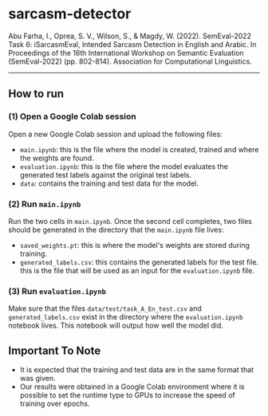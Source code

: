 # sarcasm-detector

Abu Farha, I., Oprea, S. V., Wilson, S., & Magdy, W. (2022). SemEval-2022 Task 6: iSarcasmEval, Intended Sarcasm Detection in English and Arabic. In Proceedings of the 16th International Workshop on Semantic Evaluation (SemEval-2022) (pp. 802-814). Association for Computational Linguistics.

---

## How to run
### (1) Open a Google Colab session
Open a new Google Colab session and upload the following files:
* `main.ipynb`: this is the file where the model is created, trained and where the weights are found.
* `evaluation.ipynb`: this is the file where the model evaluates the generated test labels against the original test labels.
* `data`: contains the training and test data for the model.

### (2) Run `main.ipynb`
Run the two cells in `main.ipynb`. Once the second cell completes, two files should be generated in the directory that the `main.ipynb` file lives:
* `saved_weights.pt`: this is where the model's weights are stored during training.
* `generated_labels.csv`: this contains the generated labels for the test file. this is the file that will be used as an input for the `evaluation.ipynb` file.

### (3) Run `evaluation.ipynb`
Make sure that the files `data/test/task_A_En_test.csv` and `generated_labels.csv` exist in the directory where the `evaluation.ipynb` notebook lives. This notebook will output how well the model did.

## **Important To Note**
* It is expected that the training and test data are in the same format that was given.
* Our results were obtained in a Google Colab environment where it is possible to set the runtime type to GPUs to increase the speed of training over epochs.